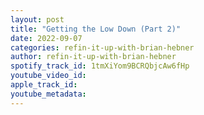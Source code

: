 ```yaml
---
layout: post
title: "Getting the Low Down (Part 2)"
date: 2022-09-07
categories: refin-it-up-with-brian-hebner
author: refin-it-up-with-brian-hebner
spotify_track_id: 1tmXiYom9BCRQbjcAw6fHp
youtube_video_id: 
apple_track_id: 
youtube_metadata: 
---
```

